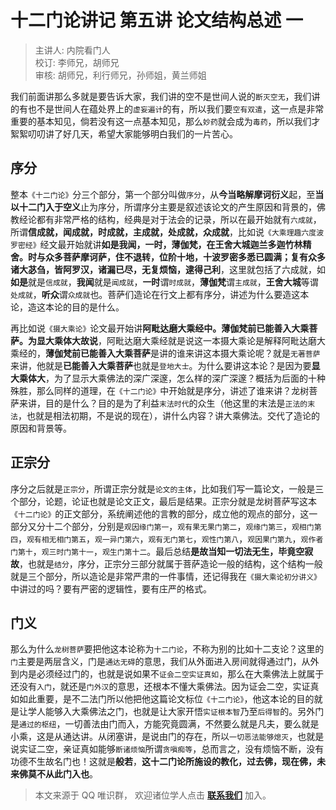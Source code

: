 # 十二门论讲记 第五讲 论文结构总述 一

> 主讲人: 内院看门人 <br />
> 校订: 李师兄，胡师兄 <br />
> 审核: 胡师兄，利行师兄，孙师姐，黄兰师姐 <br />

我们前面讲那么多就是要告诉大家，我们讲的空不是世间人说的`断灭空无`，我们讲的有也不是世间人在蕴处界上的`虚妄遍计`的有，所以我们要`空有双遣`，这一点是非常重要的基本知见，倘若没有这一点基本知见，那么`妙药`就会成为`毒药`，所以我们才絮絮叨叨讲了好几天，希望大家能够明白我们的一片苦心。

## 序分

整本`《十二门论》`分三个部分，第一个部分叫做`序分`，从**今当略解摩诃衍义**起，至**当以十二门入于空义**止为序分，所谓序分主要是叙述该论文的产生原因和背景的，佛教经论都有非常严格的结构，经典是对于法会的记录，所以在最开始就有`六成就`，所谓**信成就，闻成就，时成就，主成就，处成就，众成就**，比如说`《大乘理趣六度波罗密经》`经文最开始就讲**如是我闻，一时，薄伽梵，在王舍大城迦兰多迦竹林精舍。时与众多菩萨摩诃萨，住不退转，位阶十地，十波罗密多悉已圆满；复有众多诸大苾刍，皆阿罗汉，诸漏已尽，无复烦恼，逮得己利**，这里就包括了六成就，如**如是**就是`信成就`，**我闻**就是`闻成就`，**一时**谓`时成就`，**薄伽梵**谓`主成就`，**王舍大城**等谓`处成就`，**听众**谓`众成就`也。菩萨们造论在行文上都有序分，讲述为什么要造这本论，造这本论的目的是什么。

再比如说`《摄大乘论》`论文最开始讲**阿毗达磨大乘经中。薄伽梵前已能善入大乘菩萨。为显大乘体大故说**，阿毗达磨大乘经就是说这一本摄大乘论是解释阿毗达磨大乘经的，**薄伽梵前已能善入大乘菩萨**是讲的谁来讲这本摄大乘论呢？就是`无著菩萨`来讲，他就是**已能善入大乘菩萨**也就是`登地大士`。为什么要讲这本论？是因为要**显大乘体大**，为了显示大乘佛法的深广深邃，怎么样的深广深邃？概括为后面的十种殊胜，那么同样的道理，在`《十二门论》`中开始就是序分，讲述了谁来讲？龙树菩萨来讲，目的是什么？目的是为了利益`末法时代`的众生（他这里的末法是`正法的末法`，也就是相法初期，不是说的现在），讲什么内容？讲大乘佛法。交代了造论的原因和背景等。

## 正宗分

序分之后就是`正宗分`，所谓正宗分就是`论文的主体`，比如我们写一篇论文，一般是三个部分，论题，论证也就是论文正文，最后是结果。正宗分就是龙树菩萨写这本`《十二门论》`的正文部分，系统阐述他的言教的部分，成立他的观点的部分，这一部分又分十二个部分，分别是`观因缘门第一`，`观有果无果门第二`，`观缘门第三`，`观相门第四`，`观有相无相门第五`，`观一异门第六`，`观有无门第七`，`观性门第八`，`观因果门第九`，`观作者门第十`，`观三时门第十一`，`观生门第十二`。最后总结**是故当知一切法无生，毕竟空寂故**，也就是`结分`，序分，正宗分三部分就属于菩萨造论一般的结构，这个结构一般就是三个部分，所以造论是非常严肃的一件事情，还记得我在`《摄大乘论初分讲义》`中讲过的吗？要有严密的逻辑性，要有庄严的格式。

## 门义

那么为什么`龙树菩萨`要把他这本论称为`十二门论`，不称为别的比如十二支论？这里的`门`主要是两层含义，门是`通达无碍`的意思，我们从外面进入房间就得通过门，从外到内是必须经过门的，也就是说如果不`证会二空实证真如`，那么在大乘佛法上就属于还没有`入门`，就还是`门外汉`的意思，还根本不懂大乘佛法。因为证会二空，实证真如如此重要，是不二法门所以他把他这篇论文标位`《十二门论》`，他这本论的目的就是让学人能够入大乘佛法之门，也就是让大家开悟`实证根本智`乃至`后得智`的。另外门是`通过的枢纽`，一切善法由门而入，方能究竟圆满，不然要么就是凡夫，要么就是小乘，这是从通达讲。从闭塞讲，是说由门的存在，所以`一切恶法能够熄灭`，也就是说实证二空，亲证真如能够`断诸烦恼`所谓`贪嗔痴等`，总而言之，没有烦恼不断，没有功德不生故名门也！这就是**般若**，**这十二门论所施设的教化，过去佛，现在佛，未来佛莫不从此门入也**。

> 本文来源于 QQ 唯识群， 欢迎诸位学人点击 **[联系我们](https://mp.weixin.qq.com/s/lZCfWjmLjgNR165Tx4_bCQ)** 加入。
